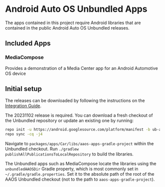 # Android Auto OS Unbundled Apps

The apps contained in this project require Android libraries that are contained in the public Android Auto OS Unbundled releases.

## Included Apps

### MediaCompose

Provides a demonstration of a Media Center app for an Android Automotive OS device

## Initial setup

The releases can be downloaded by following the instructions on the [Integration Guide](https://source.android.com/docs/automotive/unbundled_apps/integration#check-out).

The 20231102 release is required. You can download a fresh checkout of the Unbundled repository or update an existing one by running:

```bash
repo init -u https://android.googlesource.com/platform/manifest -b ub-automotive-master-20231102
repo sync -cq -j4
```

Navigate to `packages/apps/Car/libs/aaos-apps-gradle-project` within the Unbundled checkout. Run `./gradlew publishAllPublicationsToLocalRepository` to build the libraries.

The Unbundled apps such as MediaCompose locate the libraries using the `unbundledAAOSDir` Gradle property, which is most commonly set in `~/.gradle/gradle.properties`. Set it to the absolute path of the root of the AAOS Unbundled checkout (not to the path to `aaos-apps-gradle-project`).

